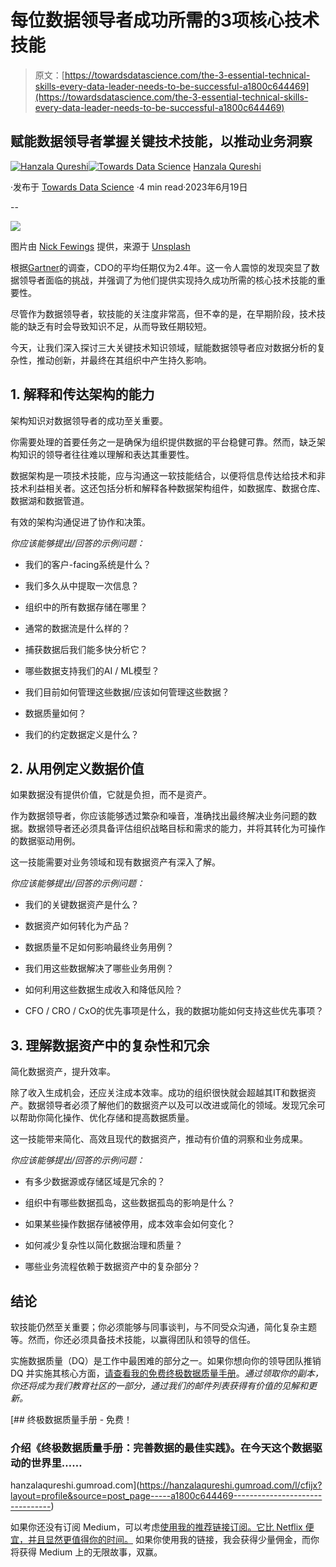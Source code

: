 # 每位数据领导者成功所需的3项核心技术技能

> 原文：[https://towardsdatascience.com/the-3-essential-technical-skills-every-data-leader-needs-to-be-successful-a1800c644469](https://towardsdatascience.com/the-3-essential-technical-skills-every-data-leader-needs-to-be-successful-a1800c644469)

## 赋能数据领导者掌握关键技术技能，以推动业务洞察

[](https://hanzalaqureshi.medium.com/?source=post_page-----a1800c644469--------------------------------)[![Hanzala Qureshi](../Images/6241f863e3e0159e39fdec753095f792.png)](https://hanzalaqureshi.medium.com/?source=post_page-----a1800c644469--------------------------------)[](https://towardsdatascience.com/?source=post_page-----a1800c644469--------------------------------)[![Towards Data Science](../Images/a6ff2676ffcc0c7aad8aaf1d79379785.png)](https://towardsdatascience.com/?source=post_page-----a1800c644469--------------------------------) [Hanzala Qureshi](https://hanzalaqureshi.medium.com/?source=post_page-----a1800c644469--------------------------------)

·发布于 [Towards Data Science](https://towardsdatascience.com/?source=post_page-----a1800c644469--------------------------------) ·4 min read·2023年6月19日

--

![](../Images/a0645d8a18fefbe5e441fb086e3c87f7.png)

图片由 [Nick Fewings](https://unsplash.com/@jannerboy62?utm_source=medium&utm_medium=referral) 提供，来源于 [Unsplash](https://unsplash.com/?utm_source=medium&utm_medium=referral)

根据[Gartner](https://www.bloomberg.com/professional/blog/study-defines-cdo-reason-role-responsibilities-2017/)的调查，CDO的平均任期仅为2.4年。这一令人震惊的发现突显了数据领导者面临的挑战，并强调了为他们提供实现持久成功所需的核心技术技能的重要性。

尽管作为数据领导者，软技能的关注度非常高，但不幸的是，在早期阶段，技术技能的缺乏有时会导致知识不足，从而导致任期较短。

今天，让我们深入探讨三大关键技术知识领域，赋能数据领导者应对数据分析的复杂性，推动创新，并最终在其组织中产生持久影响。

## 1\. 解释和传达架构的能力

架构知识对数据领导者的成功至关重要。

你需要处理的首要任务之一是确保为组织提供数据的平台稳健可靠。然而，缺乏架构知识的领导者往往难以理解和表达其重要性。

数据架构是一项技术技能，应与沟通这一软技能结合，以便将信息传达给技术和非技术利益相关者。这还包括分析和解释各种数据架构组件，如数据库、数据仓库、数据湖和数据管道。

有效的架构沟通促进了协作和决策。

*你应该能够提出/回答的示例问题：*

+   我们的客户-facing系统是什么？

+   我们多久从中提取一次信息？

+   组织中的所有数据存储在哪里？

+   通常的数据流是什么样的？

+   捕获数据后我们能多快分析它？

+   哪些数据支持我们的AI / ML模型？

+   我们目前如何管理这些数据/应该如何管理这些数据？

+   数据质量如何？

+   我们的约定数据定义是什么？

## 2\. 从用例定义数据价值

如果数据没有提供价值，它就是负担，而不是资产。

作为数据领导者，你应该能够透过繁杂和噪音，准确找出最终解决业务问题的数据。数据领导者还必须具备评估组织战略目标和需求的能力，并将其转化为可操作的数据驱动用例。

这一技能需要对业务领域和现有数据资产有深入了解。

*你应该能够提出/回答的示例问题：*

+   我们的关键数据资产是什么？

+   数据资产如何转化为产品？

+   数据质量不足如何影响最终业务用例？

+   我们用这些数据解决了哪些业务用例？

+   如何利用这些数据生成收入和降低风险？

+   CFO / CRO / CxO的优先事项是什么，我的数据功能如何支持这些优先事项？

## 3\. 理解数据资产中的复杂性和冗余

简化数据资产，提升效率。

除了收入生成机会，还应关注成本效率。成功的组织很快就会超越其IT和数据资产。数据领导者必须了解他们的数据资产以及可以改进或简化的领域。发现冗余可以帮助你简化操作、优化存储和提高数据质量。

这一技能带来简化、高效且现代的数据资产，推动有价值的洞察和业务成果。

*你应该能够提出/回答的示例问题：*

+   有多少数据源或存储区域是冗余的？

+   组织中有哪些数据孤岛，这些数据孤岛的影响是什么？

+   如果某些操作数据存储被停用，成本效率会如何变化？

+   如何减少复杂性以简化数据治理和质量？

+   哪些业务流程依赖于数据资产中的复杂部分？

## 结论

软技能仍然至关重要；你必须能够与同事谈判，与不同受众沟通，简化复杂主题等。然而，你还必须具备技术技能，以赢得团队和领导的信任。

实施数据质量（DQ）是工作中最困难的部分之一。如果你想向你的领导团队推销 DQ 并实施其核心方面，[请查看我的免费终极数据质量手册](http://hanzalaqureshi.gumroad.com/l/cfijx)。*通过领取你的副本，你还将成为我们教育社区的一部分，通过我们的邮件列表获得有价值的见解和更新。*

[](https://hanzalaqureshi.gumroad.com/l/cfijx?layout=profile&source=post_page-----a1800c644469--------------------------------) [## 终极数据质量手册 - 免费！

### 介绍《终极数据质量手册：完善数据的最佳实践》。在今天这个数据驱动的世界里……

hanzalaqureshi.gumroad.com](https://hanzalaqureshi.gumroad.com/l/cfijx?layout=profile&source=post_page-----a1800c644469--------------------------------)

如果你还没有订阅 Medium，可以考虑[使用我的推荐链接订阅。它比 Netflix 便宜，并且显然更值得你的时间。](https://hanzalaqureshi.medium.com/membership) 如果你使用我的链接，我会获得少量佣金，而你将获得 Medium 上的无限故事，双赢。

